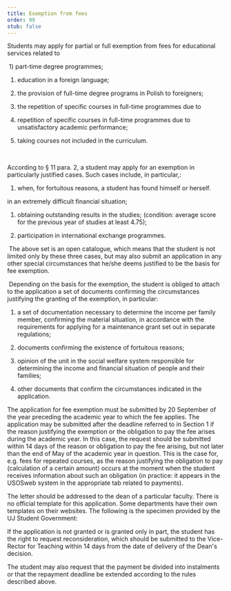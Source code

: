 ```yaml
---
title: Exemption from fees
order: 99
stub: false
---
```

Students may apply for partial or full exemption from fees for educational services related to 

 1) part-time degree programmes; 

1. education in a foreign language; 

2. the provision of full-time degree programs in Polish to foreigners; 

3. the repetition of specific courses in full-time programmes due to 

3. repetition of specific courses in full-time programmes due to unsatisfactory academic performance; 

1. taking courses not included in the curriculum. 

 

According to § 11 para. 2, a student may apply for an exemption in particularly justified cases. Such cases include, in particular,: 

1. when, for fortuitous reasons, a student has found himself or herself.

in an extremely difficult financial situation; 

1. obtaining outstanding results in the studies; (condition: average score for the previous year of studies at least 4.75);

2. participation in international exchange programmes. 

 The above set is an open catalogue, which means that the student is not limited only by these three cases, but may also submit an application in any other special circumstances that he/she deems justified to be the basis for fee exemption.  

 Depending on the basis for the exemption, the student is obliged to attach to the application a set of documents confirming the circumstances justifying the granting of the exemption, in particular: 

1. a set of documentation necessary to determine the income per family member, confirming the material situation, in accordance with the requirements for applying for a maintenance grant set out in separate regulations; 

2. documents confirming the existence of fortuitous reasons; 

3. opinion of the unit in the social welfare system responsible for determining the income and financial situation of people and their families; 

4. other documents that confirm the circumstances indicated in the application. 

The application for fee exemption must be submitted by 20 September of the year preceding the academic year to which the fee applies. The application may be submitted after the deadline referred to in Section 1 if the reason justifying the exemption or the obligation to pay the fee arises during the academic year. In this case, the request should be submitted within 14 days of the reason or obligation to pay the fee arising, but not later than the end of May of the academic year in question. This is the case for, e.g. fees for repeated courses, as the reason justifying the obligation to pay (calculation of a certain amount) occurs at the moment when the student receives information about such an obligation (in practice: it appears in the USOSweb system in the appropriate tab related to payments). 

The letter should be addressed to the dean of a particular faculty. There is no official template for this application. Some departments have their own templates on their websites. The following is the specimen provided by the UJ Student Government: 

If the application is not granted or is granted only in part, the student has the right to request reconsideration, which should be submitted to the Vice-Rector for Teaching within 14 days from the date of delivery of the Dean's decision. 

The student may also request that the payment be divided into instalments or that the repayment deadline be extended according to the rules described above.